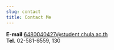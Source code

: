```yaml
---
slug: contact
title: Contact Me
---
```


**E-mail** 6480040427@student.chula.ac.th\
**Tel.** 02-581-6559, 130